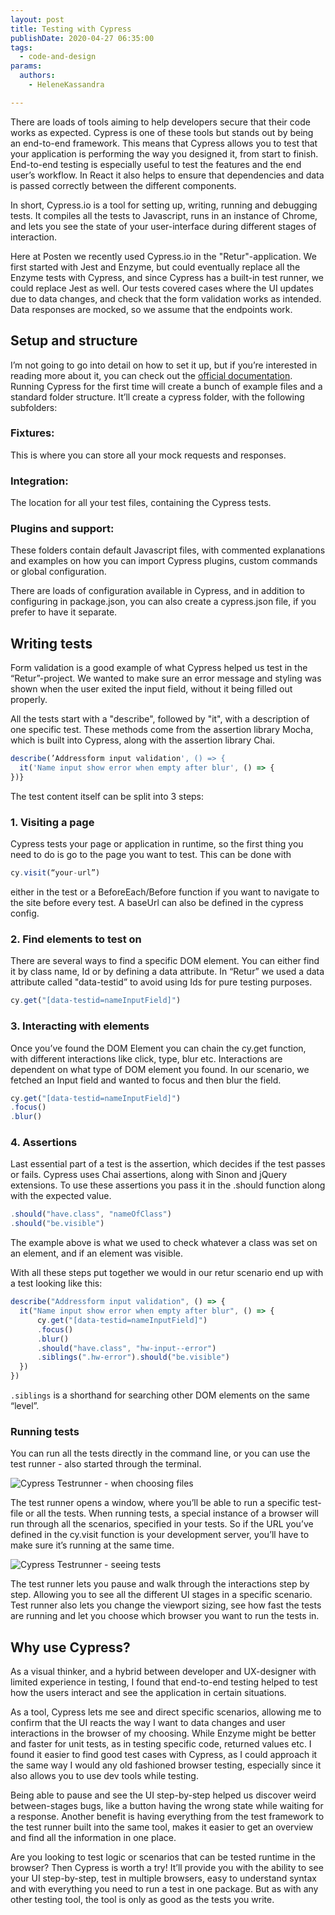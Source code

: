```yaml
---
layout: post
title: Testing with Cypress
publishDate: 2020-04-27 06:35:00
tags:
  - code-and-design
params:
  authors:
    - HeleneKassandra

---
```


There are loads of tools aiming to help developers secure that their code works as expected. Cypress is one of these tools but stands out by being an end-to-end framework. This means that Cypress allows you to test that your application is performing the way you designed it, from start to finish. End-to-end testing is especially useful to test the features and the end user’s workflow. In React it also helps to ensure that dependencies and data is passed correctly between the different components.

In short, Cypress.io is a tool for setting up, writing, running and debugging tests. It compiles all the tests to Javascript, runs in an instance of Chrome, and lets you see the state of your user-interface during different stages of interaction.

Here at Posten we recently used Cypress.io in the "Retur"-application. We first started with Jest and Enzyme, but could eventually replace all the Enzyme tests with Cypress, and since Cypress has a built-in test runner, we could replace Jest as well. Our tests covered cases where the UI updates due to data changes, and check that the form validation works as intended. Data responses are mocked, so we assume that the endpoints work. 

## Setup and structure
I’m not going to go into detail on how to set it up, but if you’re interested in reading more about it, you can check out the [official documentation](https://docs.cypress.io/guides/overview/why-cypress.html).
Running Cypress for the first time will create a bunch of example files and a standard folder structure. It’ll create a cypress folder, with the following subfolders:

### Fixtures:
This is where you can store all your mock requests and responses.

### Integration:
The location for all your test files, containing the Cypress tests. 

### Plugins and support:
These folders contain default Javascript files, with commented explanations and examples on how you can import Cypress plugins, custom commands or global configuration. 

There are loads of configuration available in Cypress, and in addition to configuring in package.json, you can also create a cypress.json file, if you prefer to have it separate. 

## Writing tests
Form validation is a good example of what Cypress helped us test in the “Retur”-project. We wanted to make sure an error message and styling was shown when the user exited the input field, without it being filled out properly. 

All the tests start with a "describe", followed by "it", with a description of one specific test. These methods come from the assertion library Mocha, which is built into Cypress, along with the assertion library Chai. 

```js
describe(’Addressform input validation', () => {
  it('Name input show error when empty after blur', () => {
})}
```

The test content itself can be split into 3 steps:

### 1. Visiting a page
Cypress tests your page or application in runtime, so the first thing you need to do is go to the page you want to test. 
This can be done with
```js
cy.visit(“your-url”)
```
either in the test or a BeforeEach/Before function if you want to navigate to the site before every test. A baseUrl can also be defined in the cypress config. 

### 2. Find elements to test on
There are several ways to find a specific DOM element. You can either find it by class name, Id or by defining a data attribute. In “Retur” we used a data attribute called "data-testid” to avoid using Ids for pure testing purposes. 
```js
cy.get("[data-testid=nameInputField]")
```

### 3. Interacting with elements
Once you’ve found the DOM Element you can chain the cy.get function, with different interactions like click, type, blur etc. Interactions are dependent on what type of DOM element you found. In our scenario, we fetched an Input field and wanted to focus and then blur the field.
```js
cy.get("[data-testid=nameInputField]")
.focus()
.blur()
```

### 4. Assertions
Last essential part of a test is the assertion, which decides if the test passes or fails. Cypress uses Chai assertions, along with Sinon and jQuery extensions. 
To use these assertions you pass it in the .should function along with the expected value. 
```js
.should("have.class", "nameOfClass")
.should("be.visible")
```

The example above is what we used to check whatever a class was set on an element, and if an element was visible. 

With all these steps put together we would in our retur scenario end up with a test looking like this:
```js
describe("Addressform input validation", () => {
  it("Name input show error when empty after blur", () => {
      cy.get("[data-testid=nameInputField]")
      .focus()
      .blur()
      .should("have.class", "hw-input--error")
      .siblings(".hw-error").should("be.visible")
  })
})
```
`.siblings` is a shorthand for searching other DOM elements on the same “level”.

### Running tests
You can run all the tests directly in the command line, or you can use the test runner - also started through the terminal.

![Cypress Testrunner - when choosing files](images/cypress_testrunner1.png "Cypress choosing files")

The test runner opens a window, where you’ll be able to run a specific test-file or all the tests. When running tests, a special instance of a browser will run through all the scenarios, specified in your tests. So if the URL you’ve defined in the cy.visit function is your development server, you’ll have to make sure it’s running at the same time.

![Cypress Testrunner - seeing tests ](images/cypress_testrunner2.png "Cypress seeing tests")

The test runner lets you pause and walk through the interactions step by step. Allowing you to see all the different UI stages in a specific scenario. Test runner also lets you change the viewport sizing, see how fast the tests are running and let you choose which browser you want to run the tests in.

## Why use Cypress? 
As a visual thinker, and a hybrid between developer and UX-designer with limited experience in testing, I found that end-to-end testing helped to test how the users interact and see the application in certain situations. 

As a tool, Cypress lets me see and direct specific scenarios, allowing me to confirm that the UI reacts the way I want to data changes and user interactions in the browser of my choosing. While Enzyme might be better and faster for unit tests, as in testing specific code, returned values etc. I found it easier to find good test cases with Cypress, as I could approach it the same way I would any old fashioned browser testing, especially since it also allows you to use dev tools while testing. 

Being able to pause and see the UI step-by-step helped us discover weird between-stages bugs, like a button having the wrong state while waiting for a response. Another benefit is having everything from the test framework to the test runner built into the same tool, makes it easier to get an overview and find all the information in one place. 

Are you looking to test logic or scenarios that can be tested runtime in the browser? Then Cypress is worth a try! It’ll provide you with the ability to see your UI step-by-step, test in multiple browsers, easy to understand syntax and with everything you need to run a test in one package. But as with any other testing tool, the tool is only as good as the tests you write. 

